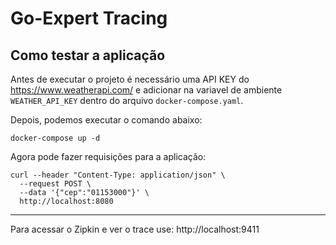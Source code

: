# Go-Expert Tracing

## Como testar a aplicação

Antes de executar o projeto é necessário uma API KEY do https://www.weatherapi.com/ e adicionar na variavel de ambiente `WEATHER_API_KEY` dentro do arquivo `docker-compose.yaml`.

Depois, podemos executar o comando abaixo:

```shell
docker-compose up -d
```

Agora pode fazer requisições para a aplicação:

```shell
curl --header "Content-Type: application/json" \
  --request POST \
  --data '{"cep":"01153000"}' \
  http://localhost:8080
```

---
Para acessar o Zipkin e ver o trace use: http://localhost:9411